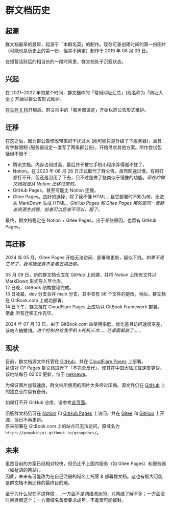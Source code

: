 # 群文档历史

## 起源

群文档最早的最早，起源于「本群名菜」的制作。现存可查创建时间的第一份图片（可能也是历史上的第一份，但并不确定）制作于 2019 年 08 月 09 日。

在短暂活跃后的相当长的一段时间里，群文档处于沉寂状态。

## 兴起

在 2021~2022 年的某个时间，群文档中的「常用网址汇总」(现名称为「网址大全」) 开始以群公告形式维护。

在[生存 II 档](docs/SurvivalIII/README.md#%E5%8E%86%E5%8F%B2)开服后，群文档中的「服务器设定」开始以群公告形式维护。

## 迁移

在这之后，因为群公告修改带来的干扰过大 (而可能只是升级了下服务器)，且具有字数限制 (服务器设定一度写了两条群公告)，开始寻求其他方案。所作尝试包括但不限于：

- 腾讯文档。内存占用过高，最后终于被它手机小程序弄得绷不住了。
- Notion。在 2023 年 08 月 26 日正式取代了群公告。虽然网速过慢，有时打都打不开，但还是沿用了下去，只不过是做了些类似于镜像的功能。*现在的群文档就是从 Notion 迁移过来的。*
- GitHub Pages。甚至可能比 Notion 还慢。
- Gitee Pages。良好的选择，除了我不懂 HTML，且它部署时不知为何，无法从 MarkDown 生成 HTML。*GitHub Pages 和 Gitee Pages 用的是同一套静态资源生成器，前者可以后者不可以，服了。*

最终，群文档稳定在 Notion + Gitee Pages。出于某些原因，也留有 GitHub Pages。

## 再迁移

2024 年 05 月，Gitee Pages 开始无法访问、部署和更新，疑似下线。*如果不是它坏了，我可能还真不急着去搞迁移。*

05 月 09 日，新的群文档仓库在 GitHub 上创建，并将 Notion 上所有文件以 MarkDown 形式导入至仓库。  
12 日晚，GitBook 结构整理完成。  
13 日凌晨，dev 分支合并 main 分支，其中含有 56 个文件的更改。稍后，群文档在 GitBook.com 上成功部署。  
14 日下午，群文档在 CloudFlare Pages 上成功以 GitBook Framework 部署。至此 所有迁移工作完毕。

2024 年 07 月 13 日，由于 GitBook.com 站使用率低、优化差且访问速度变差，该站点被撤销。*进个控制台给我手机卡死机三次……连桌面都崩了……*

## 现状

目前，群文档源文件托管在 [GitHub](https://github.com/PumpkinJui/groupdocs)，并在 [CloudFlare Pages](https://groupdocs.pages.dev/) 上部署。  
祉语对 CF Pages 群文档进行了「不完全反代」，使其在中国大陆加载速度更快。该地址每日 02:00 更新，位于 [nekoawa](https://docs.nekoawa.com)。

为保证图片加载速度，群文档所使用的图片大多经过压缩。源文件仍在 [GitHub](https://github.com/PumpkinJui/groupdocs-images) 上的独立仓库留有备份。  

如果打不开 GitHub 仓库，请参考[此页面](../docs/urls/platforms.md#%E5%85%B3%E4%BA%8E%E8%AE%BF%E9%97%AE%E9%80%9F%E5%BA%A6)。

旧版群文档仍可在 [Notion](https://pumpkinjui.notion.site/3196cdb181cd4c609a0ddf76d27cb9f9) 和 [GitHub Pages](https://pumpkinjui.github.io/groupdocs-legacy) 上访问，并在 [Gitee](https://gitee.com/pumpkinjui/groupdocs-legacy) 和 [GitHub](https://github.com/PumpkinJui/groupdocs-legacy) 上开源，但已不再更新。  
原来部署在 GitBook.com 上的站点已无法访问，原域名为 `https://pumpkinjui.gitbook.io/groupdocs/`。

## 未来

虽然目前的方案已经相对较快，但仍比不上国内服务（如 Gitee Pages）和服务器（如祉语的网站）。  
因此，未来有可能改为在自己注册的域名上托管 & 部署群文档。这也有极大可能是群文档不断迁移的最终目的地。

至于为什么现在不这样做……一方面不是网络流派的，对网络了解不多；一方面没时间折腾这个；一方面域名备案要求成年，不备案可能被封。
